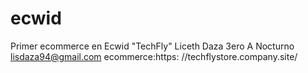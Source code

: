 # ecwid
Primer ecommerce en Ecwid "TechFly"
Liceth Daza
3ero A Nocturno
lisdaza94@gmail.com
ecommerce:https: //techflystore.company.site/
